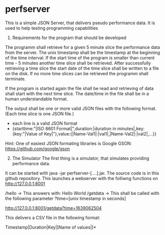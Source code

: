 # perfserver
This is a simple JSON Server, that delivers pseudo performance data. It is used to help testing programming capabilities


1) Requirements for the program that should be developed

The programm shall retrieve for a given 5 minute slice the performance data from the server.
The unix timestamp shall be the timestamp at the beginning of the time interval.
If the start time of the program is smaller than current time - 5 minutes another time slice shall be retrieved.
After successfully retrieving a time slice the start date of the time slice shall be written to a file on the disk.
If no more time slices can be retrieved the programm shall terminate.

If the program is started again the file shall be read and retrieving of data shall start with the next time slice.
The date/time in the file shall be in a human understandable format.

The output shall be one or more valid JSON files with the following format. (Each time slice is one JSON file.)

- each line is a valid JSON format
- {starttime:"|ISO 8601 Format|",duration:|duration in minutes|,key:{key:"|Value of Key|"},value:{|Name-Val1|:|val1|,|Name-Val2|:|val2|,...}}


Hint: One of easiest JSON formating libraries is Google GSON:  https://github.com/google/gson


2) The Simulator
The first thing is a simulator, that simulates providing performance data.

It can be started with java -jar perfserver-[....].jar. The source code is in this github repository.
This launches a webserver with the folliwng functions on http://127.0.0.1:8001

/hello  -> This answers with: Hello World
/getdata ->  This shall be called with the following parameter ?time=[unix timestamp in seconds]

http://127.0.0.1:8001/getdata?time=1639062504

This delivers a CSV file in the following format:

Timestamp|Duration|Key|[Name of values|]*






